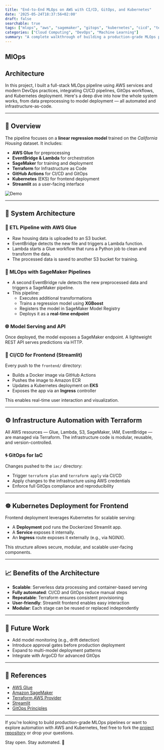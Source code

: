 ```yaml
---
title: "End-to-End MLOps on AWS with CI/CD, GitOps, and Kubernetes"
date: '2025-05-24T18:37:56+02:00'
draft: false
searchable: true
tags: ["mlops", "aws", "sagemaker", "gitops", "kubernetes", "cicd", "terraform"]
categories: ["Cloud Computing", "DevOps", "Machine Learning"]
summary: "A complete walkthrough of building a production-grade MLOps pipeline using AWS Glue, SageMaker, Terraform, and Kubernetes — with automated CI/CD and GitOps for infrastructure and frontend deployment."
---
```


## MlOps

## Architecture

In this project, I built a full-stack MLOps pipeline using AWS services and modern DevOps practices, integrating CI/CD pipelines, GitOps workflows, and Kubernetes deployment. Here's a deep dive into how the whole system works, from data preprocessing to model deployment — all automated and infrastructure-as-code.

---

## 🚀 Overview

The pipeline focuses on a **linear regression model** trained on the *California Housing* dataset. It includes:

- **AWS Glue** for preprocessing
- **EventBridge & Lambda** for orchestration
- **SageMaker** for training and deployment
- **Terraform** for Infrastructure as Code
- **GitHub Actions** for CI/CD and GitOps
- **Kubernetes** (EKS) for frontend deployment
- **Streamlit** as a user-facing interface

![Demo](/blog-umbertodomenico-ciccia/images/aws-mlops/demo.jpeg)

---

## 🧱 System Architecture

### 🔄 ETL Pipeline with AWS Glue

- Raw housing data is uploaded to an S3 bucket.
- EventBridge detects the new file and triggers a Lambda function.
- Lambda starts a Glue workflow that runs a Python job to clean and transform the data.
- The processed data is saved to another S3 bucket for training.

### 🤖 MLOps with SageMaker Pipelines

- A second EventBridge rule detects the new preprocessed data and triggers a SageMaker pipeline.
- This pipeline:
  - Executes additional transformations
  - Trains a regression model using **XGBoost**
  - Registers the model in SageMaker Model Registry
  - Deploys it as a **real-time endpoint**

### 🌐 Model Serving and API

Once deployed, the model exposes a SageMaker endpoint. A lightweight REST API serves predictions via HTTP.

### 🧪 CI/CD for Frontend (Streamlit)

Every push to the `frontend/` directory:

- Builds a Docker image via GitHub Actions
- Pushes the image to Amazon ECR
- Updates a Kubernetes deployment on **EKS**
- Exposes the app via an **Ingress** controller

This enables real-time user interaction and visualization.

---

## ⚙️ Infrastructure Automation with Terraform

All AWS resources — Glue, Lambda, S3, SageMaker, IAM, EventBridge — are managed via Terraform. The infrastructure code is modular, reusable, and version-controlled.

### 🌀 GitOps for IaC

Changes pushed to the `iac/` directory:

- Trigger `terraform plan` and `terraform apply` via CI/CD
- Apply changes to the infrastructure using AWS credentials
- Enforce full GitOps compliance and reproducibility

---

## ☸️ Kubernetes Deployment for Frontend

Frontend deployment leverages Kubernetes for scalable serving:

- A **Deployment** pod runs the Dockerized Streamlit app.
- A **Service** exposes it internally.
- An **Ingress** route exposes it externally (e.g., via NGINX).

This structure allows secure, modular, and scalable user-facing components.

---

## 📈 Benefits of the Architecture

- **Scalable**: Serverless data processing and container-based serving
- **Fully automated**: CI/CD and GitOps reduce manual steps
- **Repeatable**: Terraform ensures consistent provisioning
- **User-friendly**: Streamlit frontend enables easy interaction
- **Modular**: Each stage can be reused or replaced independently

---

## 🔮 Future Work

- Add model monitoring (e.g., drift detection)
- Introduce approval gates before production deployment
- Expand to multi-model deployment patterns
- Integrate with ArgoCD for advanced GitOps

---

## 📎 References

- [AWS Glue](https://docs.aws.amazon.com/glue/)
- [Amazon SageMaker](https://docs.aws.amazon.com/sagemaker/)
- [Terraform AWS Provider](https://registry.terraform.io/providers/hashicorp/aws/latest/docs)
- [Streamlit](https://streamlit.io/)
- [GitOps Principles](https://opengitops.dev/)

---

If you're looking to build production-grade MLOps pipelines or want to explore automation with AWS and Kubernetes, feel free to fork the [project repository](https://github.com/umbertocicciaa/aws-mlops) or drop your questions.

Stay open. Stay automated. 🚀
